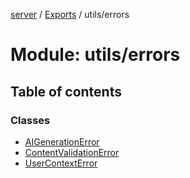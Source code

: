 [server](../README.md) / [Exports](../modules.md) / utils/errors

# Module: utils/errors

## Table of contents

### Classes

- [AIGenerationError](../classes/utils_errors.AIGenerationError.md)
- [ContentValidationError](../classes/utils_errors.ContentValidationError.md)
- [UserContextError](../classes/utils_errors.UserContextError.md)
